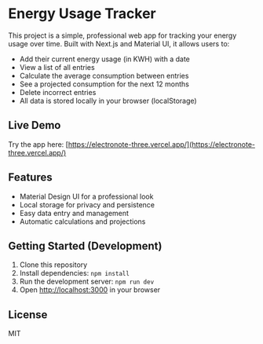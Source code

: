 # Energy Usage Tracker

This project is a simple, professional web app for tracking your energy usage over time. Built with Next.js and Material UI, it allows users to:

- Add their current energy usage (in KWH) with a date
- View a list of all entries
- Calculate the average consumption between entries
- See a projected consumption for the next 12 months
- Delete incorrect entries
- All data is stored locally in your browser (localStorage)

## Live Demo

Try the app here: [https://electronote-three.vercel.app/](https://electronote-three.vercel.app/)

## Features

- Material Design UI for a professional look
- Local storage for privacy and persistence
- Easy data entry and management
- Automatic calculations and projections

## Getting Started (Development)

1. Clone this repository
2. Install dependencies: `npm install`
3. Run the development server: `npm run dev`
4. Open [http://localhost:3000](http://localhost:3000) in your browser

## License

MIT
